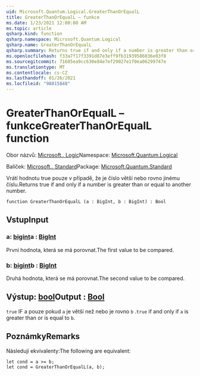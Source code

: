 ```yaml
---
uid: Microsoft.Quantum.Logical.GreaterThanOrEqualL
title: GreaterThanOrEqualL – funkce
ms.date: 1/23/2021 12:00:00 AM
ms.topic: article
qsharp.kind: function
qsharp.namespace: Microsoft.Quantum.Logical
qsharp.name: GreaterThanOrEqualL
qsharp.summary: Returns true if and only if a number is greater than or equal to another number.
ms.openlocfilehash: f33a7f17f3391d87e3eff9fb31939586036e83f8
ms.sourcegitcommit: 71605ea9cc630e84e7ef29027e1f0ea06299747e
ms.translationtype: MT
ms.contentlocale: cs-CZ
ms.lasthandoff: 01/26/2021
ms.locfileid: "98815848"
---
```

# <a name="greaterthanorequall-function"></a><span data-ttu-id="38fc8-102">GreaterThanOrEqualL – funkce</span><span class="sxs-lookup"><span data-stu-id="38fc8-102">GreaterThanOrEqualL function</span></span>

<span data-ttu-id="38fc8-103">Obor názvů: [Microsoft.. Logic](xref:Microsoft.Quantum.Logical)</span><span class="sxs-lookup"><span data-stu-id="38fc8-103">Namespace: [Microsoft.Quantum.Logical](xref:Microsoft.Quantum.Logical)</span></span>

<span data-ttu-id="38fc8-104">Balíček: [Microsoft.. Standard](https://nuget.org/packages/Microsoft.Quantum.Standard)</span><span class="sxs-lookup"><span data-stu-id="38fc8-104">Package: [Microsoft.Quantum.Standard](https://nuget.org/packages/Microsoft.Quantum.Standard)</span></span>


<span data-ttu-id="38fc8-105">Vrátí hodnotu true pouze v případě, že je číslo větší nebo rovno jinému číslu.</span><span class="sxs-lookup"><span data-stu-id="38fc8-105">Returns true if and only if a number is greater than or equal to another number.</span></span>

```qsharp
function GreaterThanOrEqualL (a : BigInt, b : BigInt) : Bool
```


## <a name="input"></a><span data-ttu-id="38fc8-106">Vstup</span><span class="sxs-lookup"><span data-stu-id="38fc8-106">Input</span></span>

### <a name="a--bigint"></a><span data-ttu-id="38fc8-107">a: [bigint](xref:microsoft.quantum.lang-ref.bigint)</span><span class="sxs-lookup"><span data-stu-id="38fc8-107">a : [BigInt](xref:microsoft.quantum.lang-ref.bigint)</span></span>

<span data-ttu-id="38fc8-108">První hodnota, která se má porovnat.</span><span class="sxs-lookup"><span data-stu-id="38fc8-108">The first value to be compared.</span></span>


### <a name="b--bigint"></a><span data-ttu-id="38fc8-109">b: [bigint](xref:microsoft.quantum.lang-ref.bigint)</span><span class="sxs-lookup"><span data-stu-id="38fc8-109">b : [BigInt](xref:microsoft.quantum.lang-ref.bigint)</span></span>

<span data-ttu-id="38fc8-110">Druhá hodnota, která se má porovnat.</span><span class="sxs-lookup"><span data-stu-id="38fc8-110">The second value to be compared.</span></span>



## <a name="output--bool"></a><span data-ttu-id="38fc8-111">Výstup: [bool](xref:microsoft.quantum.lang-ref.bool)</span><span class="sxs-lookup"><span data-stu-id="38fc8-111">Output : [Bool](xref:microsoft.quantum.lang-ref.bool)</span></span>

<span data-ttu-id="38fc8-112">`true` IF a pouze pokud `a` je větší než nebo je rovno `b` .</span><span class="sxs-lookup"><span data-stu-id="38fc8-112">`true` if and only if `a` is greater than or is equal to `b`.</span></span>

## <a name="remarks"></a><span data-ttu-id="38fc8-113">Poznámky</span><span class="sxs-lookup"><span data-stu-id="38fc8-113">Remarks</span></span>

<span data-ttu-id="38fc8-114">Následují ekvivalenty:</span><span class="sxs-lookup"><span data-stu-id="38fc8-114">The following are equivalent:</span></span>

```qsharp
let cond = a >= b;
let cond = GreaterThanOrEqualL(a, b);
```